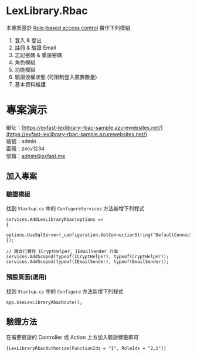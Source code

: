 # LexLibrary.Rbac

本專案基於
[Role-based access control](https://zh.wikipedia.org/wiki/%E4%BB%A5%E8%A7%92%E8%89%B2%E7%82%BA%E5%9F%BA%E7%A4%8E%E7%9A%84%E5%AD%98%E5%8F%96%E6%8E%A7%E5%88%B6)
實作下列模組

1. 登入 & 登出
2. 註冊 & 驗證 Email
3. 忘記密碼 & 重設密碼
4. 角色模組
5. 功能模組
6. 驗證授權狀態 (可限制登入裝置數量)
7. 基本資料維護

# 專案演示

網址：[https://exfast-lexlibrary-rbac-sample.azurewebsites.net/](https://exfast-lexlibrary-rbac-sample.azurewebsites.net/)  
帳號：admin  
密碼：zxcv1234  
信箱：admin@exfast.me  

## 加入專案

### 驗證模組
找到 `Startup.cs` 中的 `ConfigureServices` 方法新增下列程式
````
services.AddLexLibraryRbac(options =>
{
    options.UseSqlServer(_configuration.GetConnectionString("DefaultConnection"));
});

// 請自行實作 ICryptHelper, IEmailSender 介面
services.AddScoped(typeof(ICryptHelper), typeof(CryptHelper));
services.AddScoped(typeof(IEmailSender), typeof(EmailSender));
````

### 預設頁面(選用)
找到 `Startup.cs` 中的 `Configure` 方法新增下列程式
````
app.UseLexLibraryRbacRoute();
````

## 驗證方法

在需要驗證的 Controller 或 Action 上方加入驗證標籤即可
````
[LexLibraryRbacAuthorize(FunctionIds = "1", RoleIds = "2,1")]
````
